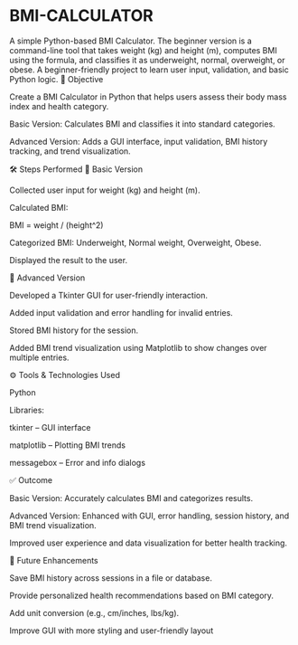 # BMI-CALCULATOR
A simple Python-based BMI Calculator. The beginner version is a command-line tool that takes weight (kg) and height (m), computes BMI using the formula, and classifies it as underweight, normal, overweight, or obese. A beginner-friendly project to learn user input, validation, and basic Python logic.
🎯 Objective

Create a BMI Calculator in Python that helps users assess their body mass index and health category.

Basic Version: Calculates BMI and classifies it into standard categories.

Advanced Version: Adds a GUI interface, input validation, BMI history tracking, and trend visualization.

🛠️ Steps Performed
🔹 Basic Version

Collected user input for weight (kg) and height (m).

Calculated BMI:

BMI = weight / (height^2)


Categorized BMI: Underweight, Normal weight, Overweight, Obese.

Displayed the result to the user.

🔹 Advanced Version

Developed a Tkinter GUI for user-friendly interaction.

Added input validation and error handling for invalid entries.

Stored BMI history for the session.

Added BMI trend visualization using Matplotlib to show changes over multiple entries.

⚙️ Tools & Technologies Used

Python

Libraries:

tkinter – GUI interface

matplotlib – Plotting BMI trends

messagebox – Error and info dialogs

✅ Outcome

Basic Version: Accurately calculates BMI and categorizes results.

Advanced Version: Enhanced with GUI, error handling, session history, and BMI trend visualization.

Improved user experience and data visualization for better health tracking.


🚀 Future Enhancements

Save BMI history across sessions in a file or database.

Provide personalized health recommendations based on BMI category.

Add unit conversion (e.g., cm/inches, lbs/kg).

Improve GUI with more styling and user-friendly layout
